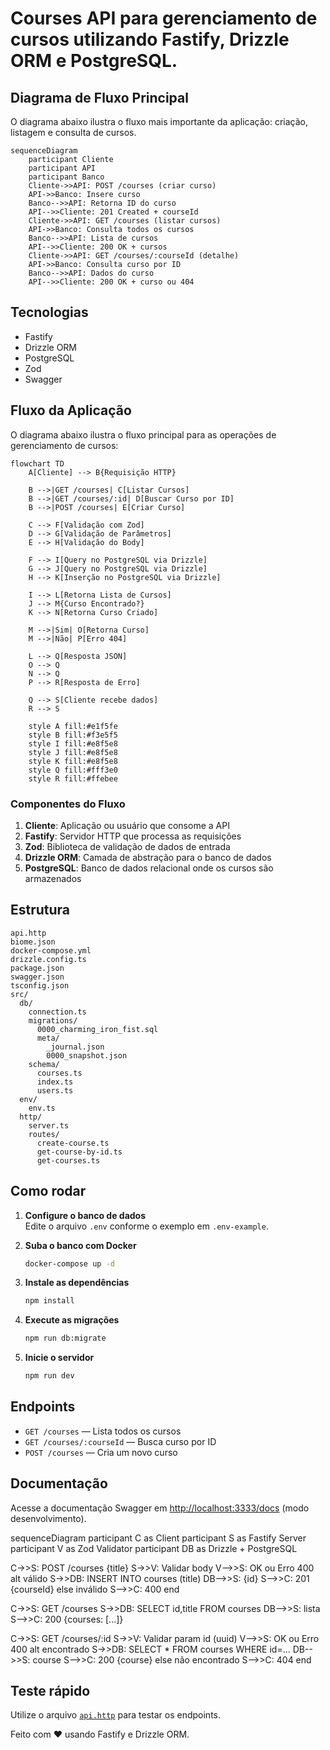 # Courses  API para gerenciamento de cursos utilizando Fastify, Drizzle ORM e PostgreSQL.  

## Diagrama de Fluxo Principal

O diagrama abaixo ilustra o fluxo mais importante da aplicação: criação, listagem e consulta de cursos.

```mermaid
sequenceDiagram
    participant Cliente
    participant API
    participant Banco
    Cliente->>API: POST /courses (criar curso)
    API->>Banco: Insere curso
    Banco-->>API: Retorna ID do curso
    API-->>Cliente: 201 Created + courseId
    Cliente->>API: GET /courses (listar cursos)
    API->>Banco: Consulta todos os cursos
    Banco-->>API: Lista de cursos
    API-->>Cliente: 200 OK + cursos
    Cliente->>API: GET /courses/:courseId (detalhe)
    API->>Banco: Consulta curso por ID
    Banco-->>API: Dados do curso
    API-->>Cliente: 200 OK + curso ou 404
```

## Tecnologias  

- Fastify 
- Drizzle ORM 
- PostgreSQL 
- Zod 
- Swagger  

## Fluxo da Aplicação

O diagrama abaixo ilustra o fluxo principal para as operações de gerenciamento de cursos:

```mermaid
flowchart TD
    A[Cliente] --> B{Requisição HTTP}
    
    B -->|GET /courses| C[Listar Cursos]
    B -->|GET /courses/:id| D[Buscar Curso por ID]
    B -->|POST /courses| E[Criar Curso]
    
    C --> F[Validação com Zod]
    D --> G[Validação de Parâmetros]
    E --> H[Validação do Body]
    
    F --> I[Query no PostgreSQL via Drizzle]
    G --> J[Query no PostgreSQL via Drizzle]
    H --> K[Inserção no PostgreSQL via Drizzle]
    
    I --> L[Retorna Lista de Cursos]
    J --> M{Curso Encontrado?}
    K --> N[Retorna Curso Criado]
    
    M -->|Sim| O[Retorna Curso]
    M -->|Não| P[Erro 404]
    
    L --> Q[Resposta JSON]
    O --> Q
    N --> Q
    P --> R[Resposta de Erro]
    
    Q --> S[Cliente recebe dados]
    R --> S
    
    style A fill:#e1f5fe
    style B fill:#f3e5f5
    style I fill:#e8f5e8
    style J fill:#e8f5e8
    style K fill:#e8f5e8
    style Q fill:#fff3e0
    style R fill:#ffebee
```

### Componentes do Fluxo

1. **Cliente**: Aplicação ou usuário que consome a API
2. **Fastify**: Servidor HTTP que processa as requisições
3. **Zod**: Biblioteca de validação de dados de entrada
4. **Drizzle ORM**: Camada de abstração para o banco de dados
5. **PostgreSQL**: Banco de dados relacional onde os cursos são armazenados

## Estrutura  

```
api.http
biome.json
docker-compose.yml
drizzle.config.ts
package.json
swagger.json
tsconfig.json
src/
  db/
    connection.ts
    migrations/
      0000_charming_iron_fist.sql
      meta/
        _journal.json
        0000_snapshot.json
    schema/
      courses.ts
      index.ts
      users.ts
  env/
    env.ts
  http/
    server.ts
    routes/
      create-course.ts
      get-course-by-id.ts
      get-courses.ts
```

## Como rodar  

1. **Configure o banco de dados**  
   Edite o arquivo `.env` conforme o exemplo em `.env-example`.

2. **Suba o banco com Docker**  
   ```sh
   docker-compose up -d
   ```

3. **Instale as dependências**  
   ```sh
   npm install
   ```

4. **Execute as migrações**  
   ```sh
   npm run db:migrate
   ```

5. **Inicie o servidor**  
   ```sh
   npm run dev
   ```

## Endpoints  

- `GET /courses` — Lista todos os cursos
- `GET /courses/:courseId` — Busca curso por ID
- `POST /courses` — Cria um novo curso

## Documentação  

Acesse a documentação Swagger em [http://localhost:3333/docs](http://localhost:3333/docs) (modo desenvolvimento).


sequenceDiagram
  participant C as Client
  participant S as Fastify Server
  participant V as Zod Validator
  participant DB as Drizzle + PostgreSQL

  C->>S: POST /courses {title}
  S->>V: Validar body
  V-->>S: OK ou Erro 400
  alt válido
    S->>DB: INSERT INTO courses (title)
    DB-->>S: {id}
    S-->>C: 201 {courseId}
  else inválido
    S-->>C: 400
  end

  C->>S: GET /courses
  S->>DB: SELECT id,title FROM courses
  DB-->>S: lista
  S-->>C: 200 {courses: [...]} 

  C->>S: GET /courses/:id
  S->>V: Validar param id (uuid)
  V-->>S: OK ou Erro 400
  alt encontrado
    S->>DB: SELECT * FROM courses WHERE id=...
    DB-->>S: course
    S-->>C: 200 {course}
  else não encontrado
    S-->>C: 404
  end

## Teste rápido  

Utilize o arquivo [`api.http`](api.http) para testar os endpoints.

Feito com ❤️ usando Fastify e Drizzle ORM.